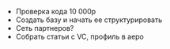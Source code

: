 - Проверка кода 10 000р
- Создать базу и начать ее структурировать
- Сеть партнеров?
- Собрать статьи с VC, профиль в аеро